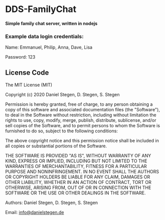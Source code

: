 # DDS-FamilyChat #

#### Simple family chat server, written in nodejs ####


### Example data login credentials: ###

Name: Emmanuel, Philip, Anna, Dave, Lisa

Password: 123


## License Code ##

The MIT License (MIT)

Copyright (c) 2020 Daniel Stegen, D. Stegen, S. Stegen

Permission is hereby granted, free of charge, to any person obtaining a copy
of this software and associated documentation files (the "Software"), to deal
in the Software without restriction, including without limitation the rights
to use, copy, modify, merge, publish, distribute, sublicense, and/or sell
copies of the Software, and to permit persons to whom the Software is
furnished to do so, subject to the following conditions:

The above copyright notice and this permission notice shall be included in all
copies or substantial portions of the Software.

THE SOFTWARE IS PROVIDED "AS IS", WITHOUT WARRANTY OF ANY KIND, EXPRESS OR
IMPLIED, INCLUDING BUT NOT LIMITED TO THE WARRANTIES OF MERCHANTABILITY,
FITNESS FOR A PARTICULAR PURPOSE AND NONINFRINGEMENT. IN NO EVENT SHALL THE
AUTHORS OR COPYRIGHT HOLDERS BE LIABLE FOR ANY CLAIM, DAMAGES OR OTHER
LIABILITY, WHETHER IN AN ACTION OF CONTRACT, TORT OR OTHERWISE, ARISING FROM,
OUT OF OR IN CONNECTION WITH THE SOFTWARE OR THE USE OR OTHER DEALINGS IN THE
SOFTWARE.

Authors: Daniel Stegen, D. Stegen, S. Stegen

Email: info@danielstegen.de

